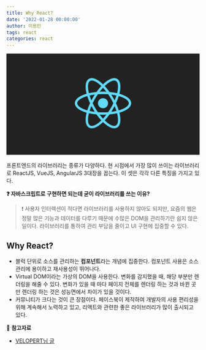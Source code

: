 ```yaml
---
title: Why React?
date: '2022-01-28 00:00:00'
author: 이용민
tags: react 
categories: react
---
```

![react-logo.png](react-logo.png)

프론트엔드의 라이브러리는 종류가 다양하다. 현 시점에서 가장 많이 쓰이는 라이브러리로 ReactJS, VueJS, AngularJS 3대장을 꼽는다. 이 셋은 각각 다른 특징을 가지고 있다.

**❓ 자바스크립트로 구현하면 되는데 굳이 라이브러리를 쓰는 이유?**
> ❗️ 사용자 인터렉션이 적다면 라이브러리를 사용하지 않아도 되지만, 요즘의 웹은 정말 많은 기능과 데이터를 다루기 때문에 수많은 DOM을 관리하기란 쉽지 않은 일이다. 라이브러리를 통하여 관리 부담을 줄이고 UI 구현에 집중할 수 있다.

## Why React?
* 블럭 단위로 소스를 관리하는 **컴포넌트**라는 개념에 집중한다. 컴포넌트 사용은 소스 관리에 용이하고 재사용성이 뛰어나다.
* Virtual DOM이라는 가상의 DOM을 사용한다. 변화를 감지했을 때, 해당 부분만 렌더링을 해줄 수 있다. 변화가 있을 때 마다 페이지 전체를 렌더링 하는 것과 바뀐 곳만 렌더링 하는 것은 성능면에서 차이가 있을 것이다.
* 커뮤니티가 크다는 것이 큰 장점이다. 페이스북이 제작하여 개발자의 사용 편리성을 위해 계속해서 노력하고 있고, 리액트와 관련한 좋은 라이브러리가 많이 출시되고 있다.
 


📂 **참고자료**
* [VELOPERT님 글](https://velopert.com/3612)
<!-- * [생활코딩 강의](https://www.inflearn.com/course/react-%EC%83%9D%ED%99%9C%EC%BD%94%EB%94%A9/dashboard) -->
